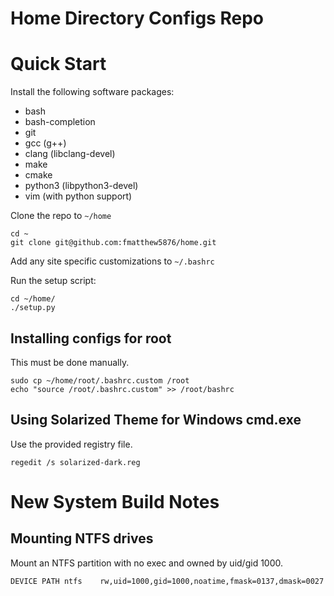 Home Directory Configs Repo
===========================

Quick Start
===========

Install the following software packages:

* bash
* bash-completion
* git
* gcc (g++)
* clang (libclang-devel)
* make
* cmake
* python3 (libpython3-devel)
* vim (with python support)

Clone the repo to `~/home`

```
cd ~
git clone git@github.com:fmatthew5876/home.git
```

Add any site specific customizations to `~/.bashrc`


Run the setup script:

```
cd ~/home/
./setup.py
```

Installing configs for root
---------------------------

This must be done manually.

```
sudo cp ~/home/root/.bashrc.custom /root
echo "source /root/.bashrc.custom" >> /root/bashrc
```


Using Solarized Theme for Windows cmd.exe
-----------------------------------------

Use the provided registry file.

```
regedit /s solarized-dark.reg
```

New System Build Notes
======================


Mounting NTFS drives
--------------------

Mount an NTFS partition with no exec and owned by uid/gid 1000.

```
DEVICE PATH ntfs	rw,uid=1000,gid=1000,noatime,fmask=0137,dmask=0027
```

